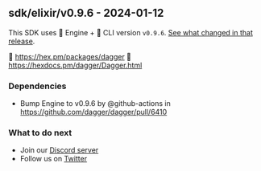 ## sdk/elixir/v0.9.6 - 2024-01-12

This SDK uses 🚙 Engine + 🚗 CLI version `v0.9.6`. [See what changed in that release](https://github.com/dagger/dagger/releases/tag/v0.9.6).

🧪 https://hex.pm/packages/dagger
📖 https://hexdocs.pm/dagger/Dagger.html


### Dependencies
- Bump Engine to v0.9.6 by @github-actions in https://github.com/dagger/dagger/pull/6410

### What to do next
- Join our [Discord server](https://discord.gg/dagger-io)
- Follow us on [Twitter](https://twitter.com/dagger_io)
